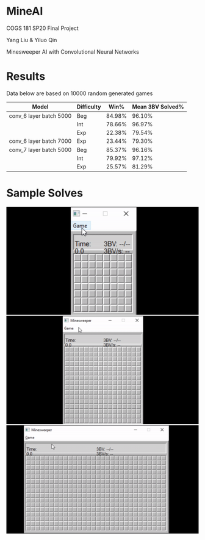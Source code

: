 # MineAI

COGS 181 SP20 Final Project


Yang Liu & Yiluo Qin


Minesweeper AI with Convolutional Neural Networks

# Results
Data below are based on 10000 random generated games

| Model                   | Difficulty | Win%   | Mean 3BV Solved% |
|-------------------------|------------|--------|------------------|
| conv_6 layer batch 5000 | Beg        | 84.98% | 96.10%           |
|                         | Int        | 78.66% | 96.97%           |
|                         | Exp        | 22.38% | 79.54%           |
| conv_6 layer batch 7000 | Exp        | 23.44% | 79.30%           |
| conv_7 layer batch 5000 | Beg        | 85.37% | 96.16%           |
|                         | Int        | 79.92% | 97.12%           |
|                         | Exp        | 25.57% | 81.29%           |

# Sample Solves
![](images/sample_solve_beginner.gif)
![](images/sample_solve_intermed.gif)
![](images/sample_solve_expert.gif)